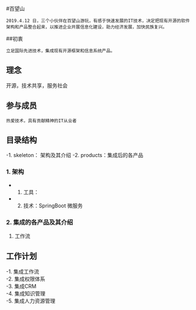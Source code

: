 
#百望山 

    2019.4.12 日，三个小伙伴在百望山游玩，有感于快速发展的IT技术，决定把现有开源的软件架构和产品整合起来，以推进企业开展信息化建设，助力经济发展，加快民族复兴。
    

##初衷

    立足国际先进技术，集成现有开源框架和信息系统产品。

## 理念

   开源，技术共享，服务社会

## 参与成员

    热爱技术，具有贡献精神的IT从业者

## 目录结构

-1. skeleton： 架构及其介绍
-2. products：集成后的各产品

### 1. 架构

- 1. 工具：
- 2. 技术：SpringBoot 微服务

### 2. 集成的各产品及其介绍

1. 工作流  




## 工作计划

-1. 集成工作流  
-2. 集成权限体系  
-3. 集成CRM  
-4. 集成知识管理  
-5. 集成人力资源管理  
